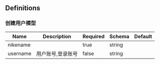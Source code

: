 ## Definitions
### 创建用户模型
|Name|Description|Required|Schema|Default|
|----|----|----|----|----|
|nikename||true|string||
|username|用户账号,登录账号|false|string||


